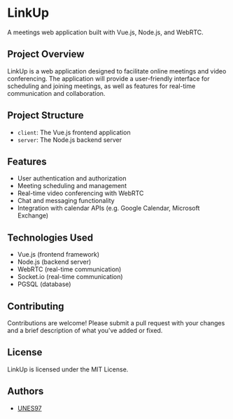 # LinkUp

A meetings web application built with Vue.js, Node.js, and WebRTC.

## Project Overview

LinkUp is a web application designed to facilitate online meetings and video conferencing. The application will provide a user-friendly interface for scheduling and joining meetings, as well as features for real-time communication and collaboration.

## Project Structure

* `client`: The Vue.js frontend application
* `server`: The Node.js backend server

## Features

* User authentication and authorization
* Meeting scheduling and management
* Real-time video conferencing with WebRTC
* Chat and messaging functionality
* Integration with calendar APIs (e.g. Google Calendar, Microsoft Exchange)

## Technologies Used

* Vue.js (frontend framework)
* Node.js (backend server)
* WebRTC (real-time communication)
* Socket.io (real-time communication)
* PGSQL (database)

## Contributing

Contributions are welcome! Please submit a pull request with your changes and a brief description of what you've added or fixed.

## License

LinkUp is licensed under the MIT License.

## Authors

* [UNES97](https://github.com/UNES97)

